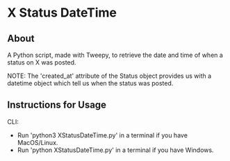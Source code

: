 # X Status DateTime

## About

A Python script, made with Tweepy, to retrieve the date and time of when a status on X was posted.

NOTE: The 'created_at' attribute of the Status object provides us with a datetime object which tell us when the status was posted.

## Instructions for Usage

CLI:

- Run 'python3 XStatusDateTime.py' in a terminal if you have MacOS/Linux.
- Run 'python XStatusDateTime.py' in a terminal if you have Windows.
